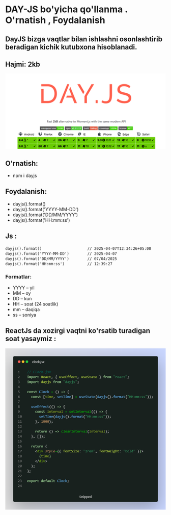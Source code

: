 # DAY-JS bo'yicha qo'llanma . O'rnatish , Foydalanish
## DayJS bizga vaqtlar bilan ishlashni osonlashtirib beradigan kichik kutubxona hisoblanadi. 
## Hajmi: 2kb 

![Day Js ](./img//dayjs.png)


## O'rnatish:
- npm i dayjs

## Foydalanish:
- dayjs().format()                  
- dayjs().format('YYYY-MM-DD')       
- dayjs().format('DD/MM/YYYY')       
- dayjs().format('HH:mm:ss')       

## Js :
```
dayjs().format()                    // 2025-04-07T12:34:26+05:00    
dayjs().format('YYYY-MM-DD')        // 2025-04-07
dayjs().format('DD/MM/YYYY')        // 07/04/2025
dayjs().format('HH:mm:ss')          // 12:39:27
```




### Formatlar:
- YYYY – yil
- MM – oy
- DD – kun
- HH – soat (24 soatlik)
- mm – daqiqa
- ss – soniya


## ReactJs da xozirgi vaqtni ko'rsatib turadigan soat yasaymiz :
![Clock](./img//clock.png)